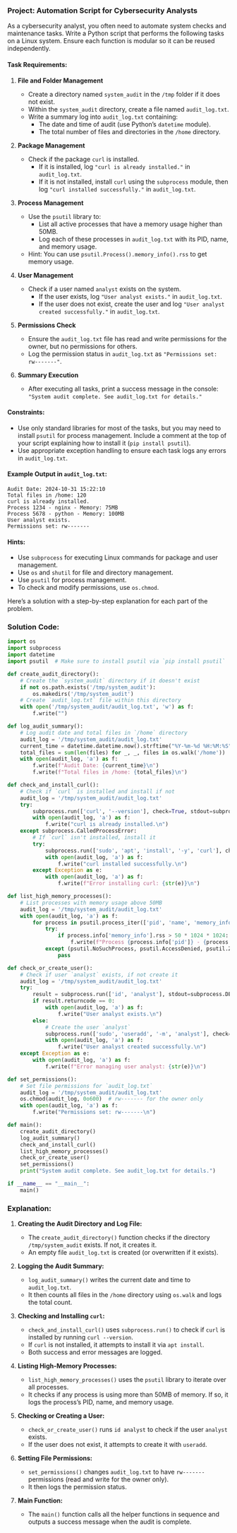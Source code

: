 ### Project: Automation Script for Cybersecurity Analysts

As a cybersecurity analyst, you often need to automate system checks and maintenance tasks. Write a Python script that performs the following tasks on a Linux system. Ensure each function is modular so it can be reused independently.

#### Task Requirements:

1. **File and Folder Management**  
   - Create a directory named `system_audit` in the `/tmp` folder if it does not exist.
   - Within the `system_audit` directory, create a file named `audit_log.txt`.
   - Write a summary log into `audit_log.txt` containing:
     - The date and time of audit (use Python’s `datetime` module).
     - The total number of files and directories in the `/home` directory.

2. **Package Management**  
   - Check if the package `curl` is installed.
     - If it is installed, log `"curl is already installed."` in `audit_log.txt`.
     - If it is not installed, install `curl` using the `subprocess` module, then log `"curl installed successfully."` in `audit_log.txt`.

3. **Process Management**  
   - Use the `psutil` library to:
     - List all active processes that have a memory usage higher than 50MB.
     - Log each of these processes in `audit_log.txt` with its PID, name, and memory usage.
   - Hint: You can use `psutil.Process().memory_info().rss` to get memory usage.

4. **User Management**  
   - Check if a user named `analyst` exists on the system.
     - If the user exists, log `"User analyst exists."` in `audit_log.txt`.
     - If the user does not exist, create the user and log `"User analyst created successfully."` in `audit_log.txt`.

5. **Permissions Check**  
   - Ensure the `audit_log.txt` file has read and write permissions for the owner, but no permissions for others.
   - Log the permission status in `audit_log.txt` as `"Permissions set: rw-------"`.

6. **Summary Execution**  
   - After executing all tasks, print a success message in the console: `"System audit complete. See audit_log.txt for details."`

#### Constraints:

- Use only standard libraries for most of the tasks, but you may need to install `psutil` for process management. Include a comment at the top of your script explaining how to install it (`pip install psutil`).
- Use appropriate exception handling to ensure each task logs any errors in `audit_log.txt`.

#### Example Output in `audit_log.txt`:

```
Audit Date: 2024-10-31 15:22:10
Total files in /home: 120
curl is already installed.
Process 1234 - nginx - Memory: 75MB
Process 5678 - python - Memory: 100MB
User analyst exists.
Permissions set: rw-------
```

#### Hints:

- Use `subprocess` for executing Linux commands for package and user management.
- Use `os` and `shutil` for file and directory management.
- Use `psutil` for process management.
- To check and modify permissions, use `os.chmod`.

Here’s a solution with a step-by-step explanation for each part of the problem.

### Solution Code:

```python
import os
import subprocess
import datetime
import psutil  # Make sure to install psutil via `pip install psutil`

def create_audit_directory():
    # Create the `system_audit` directory if it doesn't exist
    if not os.path.exists('/tmp/system_audit'):
        os.makedirs('/tmp/system_audit')
    # Create `audit_log.txt` file within this directory
    with open('/tmp/system_audit/audit_log.txt', 'w') as f:
        f.write("")

def log_audit_summary():
    # Log audit date and total files in `/home` directory
    audit_log = '/tmp/system_audit/audit_log.txt'
    current_time = datetime.datetime.now().strftime("%Y-%m-%d %H:%M:%S")
    total_files = sum(len(files) for _, _, files in os.walk('/home'))
    with open(audit_log, 'a') as f:
        f.write(f"Audit Date: {current_time}\n")
        f.write(f"Total files in /home: {total_files}\n")

def check_and_install_curl():
    # Check if `curl` is installed and install if not
    audit_log = '/tmp/system_audit/audit_log.txt'
    try:
        subprocess.run(['curl', '--version'], check=True, stdout=subprocess.DEVNULL, stderr=subprocess.DEVNULL)
        with open(audit_log, 'a') as f:
            f.write("curl is already installed.\n")
    except subprocess.CalledProcessError:
        # If `curl` isn't installed, install it
        try:
            subprocess.run(['sudo', 'apt', 'install', '-y', 'curl'], check=True)
            with open(audit_log, 'a') as f:
                f.write("curl installed successfully.\n")
        except Exception as e:
            with open(audit_log, 'a') as f:
                f.write(f"Error installing curl: {str(e)}\n")

def list_high_memory_processes():
    # List processes with memory usage above 50MB
    audit_log = '/tmp/system_audit/audit_log.txt'
    with open(audit_log, 'a') as f:
        for process in psutil.process_iter(['pid', 'name', 'memory_info']):
            try:
                if process.info['memory_info'].rss > 50 * 1024 * 1024:  # Convert MB to Bytes
                    f.write(f"Process {process.info['pid']} - {process.info['name']} - Memory: {process.info['memory_info'].rss // (1024 * 1024)}MB\n")
            except (psutil.NoSuchProcess, psutil.AccessDenied, psutil.ZombieProcess):
                pass

def check_or_create_user():
    # Check if user `analyst` exists, if not create it
    audit_log = '/tmp/system_audit/audit_log.txt'
    try:
        result = subprocess.run(['id', 'analyst'], stdout=subprocess.DEVNULL, stderr=subprocess.DEVNULL)
        if result.returncode == 0:
            with open(audit_log, 'a') as f:
                f.write("User analyst exists.\n")
        else:
            # Create the user `analyst`
            subprocess.run(['sudo', 'useradd', '-m', 'analyst'], check=True)
            with open(audit_log, 'a') as f:
                f.write("User analyst created successfully.\n")
    except Exception as e:
        with open(audit_log, 'a') as f:
            f.write(f"Error managing user analyst: {str(e)}\n")

def set_permissions():
    # Set file permissions for `audit_log.txt`
    audit_log = '/tmp/system_audit/audit_log.txt'
    os.chmod(audit_log, 0o600)  # rw------- for the owner only
    with open(audit_log, 'a') as f:
        f.write("Permissions set: rw-------\n")

def main():
    create_audit_directory()
    log_audit_summary()
    check_and_install_curl()
    list_high_memory_processes()
    check_or_create_user()
    set_permissions()
    print("System audit complete. See audit_log.txt for details.")

if __name__ == "__main__":
    main()
```

### Explanation:

1. **Creating the Audit Directory and Log File:**
   - The `create_audit_directory()` function checks if the directory `/tmp/system_audit` exists. If not, it creates it.
   - An empty file `audit_log.txt` is created (or overwritten if it exists).

2. **Logging the Audit Summary:**
   - `log_audit_summary()` writes the current date and time to `audit_log.txt`.
   - It then counts all files in the `/home` directory using `os.walk` and logs the total count.

3. **Checking and Installing `curl`:**
   - `check_and_install_curl()` uses `subprocess.run()` to check if `curl` is installed by running `curl --version`.
   - If `curl` is not installed, it attempts to install it via `apt install`.
   - Both success and error messages are logged.

4. **Listing High-Memory Processes:**
   - `list_high_memory_processes()` uses the `psutil` library to iterate over all processes.
   - It checks if any process is using more than 50MB of memory. If so, it logs the process’s PID, name, and memory usage.

5. **Checking or Creating a User:**
   - `check_or_create_user()` runs `id analyst` to check if the user `analyst` exists.
   - If the user does not exist, it attempts to create it with `useradd`.

6. **Setting File Permissions:**
   - `set_permissions()` changes `audit_log.txt` to have `rw-------` permissions (read and write for the owner only).
   - It then logs the permission status.

7. **Main Function:**
   - The `main()` function calls all the helper functions in sequence and outputs a success message when the audit is complete. 
